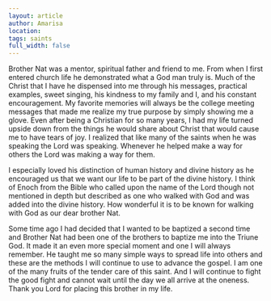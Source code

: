 ```yaml
---
layout: article
author: Amarisa
location: 
tags: saints
full_width: false
---
```

Brother Nat was a mentor, spiritual father and friend to me. From when I first entered church life he demonstrated what a God man truly is. Much of the Christ that I have he dispensed into me through his messages, practical examples, sweet singing, his kindness to my family and I, and his constant encouragement. My favorite memories will always be the college meeting messages that made me realize my true purpose by simply showing me a glove. Even after being a Christian for so many years, I had my life turned upside down from the things he would share about Christ that would cause me to have tears of joy. I realized that like many of the saints when he was speaking the Lord was speaking. Whenever he helped make a way for others the Lord was making a way for them. 

I especially loved his distinction of human history and divine history as he encouraged us that we want our life to be part of the divine history. I think of Enoch from the Bible who called upon the name of the Lord though not mentioned in depth but described as one who walked with God and was added into the divine history. How wonderful it is to be known for walking with God as our dear brother Nat. 

Some time ago I had decided that I wanted to be baptized a second time and Brother Nat had been one of the brothers to baptize me into the Triune God. It made it an even more special moment and one I will always remember. He taught me so many simple ways to spread life into  others and these are the methods I will continue to use to advance the gospel. I am one of the many fruits of the tender care of this saint. And I will continue to fight the good fight and cannot wait until the day we all arrive at the oneness. Thank you Lord for placing this brother in my life.
